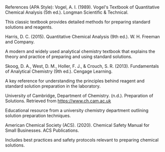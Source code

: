 References (APA Style):
Vogel, A. I. (1989). Vogel's Textbook of Quantitative Chemical Analysis (5th ed.). Longman Scientific & Technical.

This classic textbook provides detailed methods for preparing standard solutions and reagents.

Harris, D. C. (2015). Quantitative Chemical Analysis (9th ed.). W. H. Freeman and Company.

A modern and widely used analytical chemistry textbook that explains the theory and practice of preparing and using standard solutions.

Skoog, D. A., West, D. M., Holler, F. J., & Crouch, S. R. (2013). Fundamentals of Analytical Chemistry (9th ed.). Cengage Learning.

A key reference for understanding the principles behind reagent and standard solution preparation in the laboratory.

University of Cambridge, Department of Chemistry. (n.d.). Preparation of Solutions. Retrieved from https://www.ch.cam.ac.uk

Educational resource from a university chemistry department outlining solution preparation techniques.

American Chemical Society (ACS). (2020). Chemical Safety Manual for Small Businesses. ACS Publications.

Includes best practices and safety protocols relevant to preparing chemical solutions.

